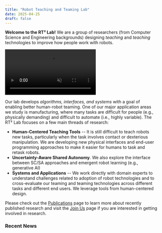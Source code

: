 ```yaml
---
title: "Robot Teaching and Teaming Lab"
date: 2025-04-25
draft: false
---
```


<b>Welcome to the RT² Lab!</b> We are a group of researchers (from Computer Science and Engineering backgrounds) designing <i>teaching</i> and <i>teaching</i> technologies
to improve how people work with robots.

<video autoplay loop muted playsinline style="max-width: 100%; height: auto;">
  <source src="/website_videos.mp4" type="video/mp4">
  Your browser does not support the video tag.
</video>

Our lab develops *algorithms, interfaces, and systems* with a goal of enabling better human-robot teaming. One of our major application areas we study is manufacturing, where many tasks are difficult for people (e.g., physically demanding) and difficult to automate (i.e., highly variable). The RT² Lab focuses on a few main threads of research:
- **Human-Centered Teaching Tools** -- It is still difficult to teach robots new tasks, particularly when the task involves contact or dexterious manipulation. We are developing new physical interfaces and end-user programming approaches to make it easier for humans to task and retask robots.
- **Uncertainty-Aware Shared Autonomy**. We also explore the interface between SC/SA approaches and emergent robot learning (e.g., generative AI)
- **Systems and Applications** -- We work directly with domain experts to understand challenges related to adoption of robot technologies and to cross-evaluate our teaming and teaming technologies across different tasks and different end users. We leverage tools from human-centered design.

Please check out the [Publications](/publications/) page to learn more about recently published research and visit the [Join Us](/joinus/) page if you are interested in getting involved in research.




### Recent News

